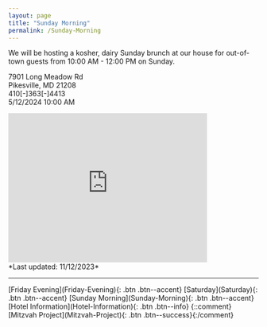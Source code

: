```yaml
---
layout: page
title: "Sunday Morning"
permalink: /Sunday-Morning
---
```


We will be hosting a kosher, dairy Sunday brunch at our house for out-of-town guests from 10:00 AM - 12:00 PM on Sunday.  

7901 Long Meadow Rd <br />  Pikesville, MD 21208 <br />
410[-]363[-]4413 <br /> 
5/12/2024 10:00 AM
<iframe src="https://www.google.com/maps/embed?pb=!1m18!1m12!1m3!1d3083.861314542862!2d-76.7193443485591!3d39.3820157793982!2m3!1f0!2f0!3f0!3m2!1i1024!2i768!4f13.1!3m3!1m2!1s0x89c810a75cf4ff2b%3A0xffe7e72b8a77a8a0!2s7901%20Long%20Meadow%20Rd%2C%20Pikesville%2C%20MD%2021208!5e0!3m2!1sen!2sus!4v1631471188034!5m2!1sen!2sus" width="400" height="300" style="border:0;" allowfullscreen="" loading="lazy"></iframe>

<br /> 
*Last updated: 11/12/2023*

<hr />
[Friday Evening](Friday-Evening){: .btn .btn--accent} 
[Saturday](Saturday){: .btn .btn--accent}
[Sunday Morning](Sunday-Morning){: .btn .btn--accent} 
[Hotel Information](Hotel-Information){: .btn .btn--info}
{::comment}[Mitzvah Project](Mitzvah-Project){: .btn .btn--success}{:/comment}
